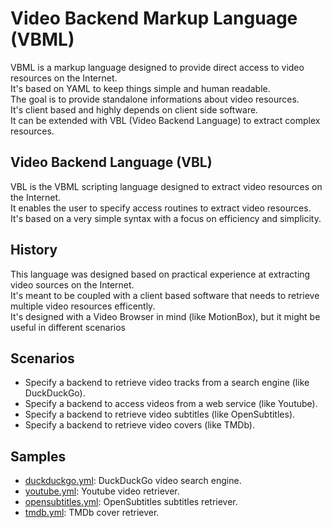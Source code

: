 # Video Backend Markup Language (VBML)

VBML is a markup language designed to provide direct access to video resources on the Internet.<br>
It's based on YAML to keep things simple and human readable.<br>
The goal is to provide standalone informations about video resources.<br>
It's client based and highly depends on client side software.<br>
It can be extended with VBL (Video Backend Language) to extract complex resources.<br>

## Video Backend Language (VBL)

VBL is the VBML scripting language designed to extract video resources on the Internet.<br>
It enables the user to specify access routines to extract video resources.<br>
It's based on a very simple syntax with a focus on efficiency and simplicity.<br>

## History

This language was designed based on practical experience at extracting video sources on the Internet.<br>
It's meant to be coupled with a client based software that needs to retrieve multiple video resources efficently.<br>
It's designed with a Video Browser in mind (like MotionBox), but it might be useful in different scenarios<br>

## Scenarios

- Specify a backend to retrieve video tracks from a search engine (like DuckDuckGo).
- Specify a backend to access videos from a web service (like Youtube).
- Specify a backend to retrieve video subtitles (like OpenSubtitles).
- Specify a backend to retrieve video covers (like TMDb).

## Samples

- [duckduckgo.yml](https://github.com/omega-gg/backend/blob/master/duckduckgo.vbml): DuckDuckGo video search engine.
- [youtube.yml](https://github.com/omega-gg/backend/blob/master/youtube.vbml): Youtube video retriever.
- [opensubtitles.yml](https://github.com/omega-gg/backend/blob/master/opensubtitles.vbml): OpenSubtitles subtitles retriever.
- [tmdb.yml](https://github.com/omega-gg/backend/blob/master/tmdb.vbml): TMDb cover retriever.
